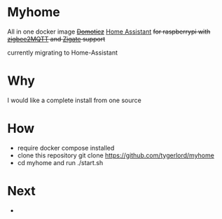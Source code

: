 # Myhome
  
All in one docker image [~~Domoticz~~](www.domoticz.com) [Home Assistant](https://www.home-assistant.io/) ~~for raspberrypi with [zigbee2MQTT](https://www.zigbee2mqtt.io/) and [Zigate](https://zigate.fr/) support~~

currently migrating to Home-Assistant

# Why

I would like a complete install from one source

# How

 - require docker compose installed
 - clone this repository git clone https://github.com/tygerlord/myhome
 - cd myhome and run ./start.sh

# Next

 - 
